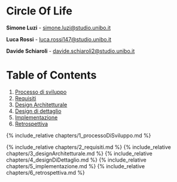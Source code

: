 # Circle Of Life

**Simone Luzi** - <simone.luzi@studio.unibo.it>

**Luca Rossi** - <luca.rossi147@studio.unibo.it>

**Davide Schiaroli** - <davide.schiaroli2@studio.unibo.it>

# Table of Contents
1. [Processo di sviluppo](#Processo-di-sviluppo)
2. [Requisiti](#Requisiti)
3. [Design Architetturale](#Design-Architetturale)
4. [Design di dettaglio](#Design-di-dettaglio)
5. [Implementazione](#Implementazione)
6. [Retrospettiva](#Retrospettiva)

{% include_relative chapters/1_processoDiSviluppo.md %}

{% include_relative chapters/2_requisiti.md %}
{% include_relative chapters/3_designArchitetturale.md %}
{% include_relative chapters/4_designDiDettaglio.md %}
{% include_relative chapters/5_implementazione.md %}
{% include_relative chapters/6_retrospettiva.md %}
